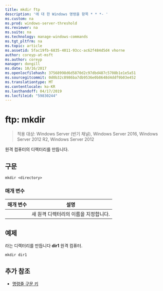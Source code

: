 ```yaml
---
title: mkdir ftp
description: '에 대 한 Windows 명령을 항목 * * *- '
ms.custom: na
ms.prod: windows-server-threshold
ms.reviewer: na
ms.suite: na
ms.technology: manage-windows-commands
ms.tgt_pltfrm: na
ms.topic: article
ms.assetid: 5fac19fb-6835-4011-93cc-ac62f484d5d4 vhorne
author: coreyp-at-msft
ms.author: coreyp
manager: dongill
ms.date: 10/16/2017
ms.openlocfilehash: 37568998d6d5870d2c97dbd487c5708b1e1e5a51
ms.sourcegitcommit: 0d0b32c8986ba7db9536e0b8648d4ddf9b03e452
ms.translationtype: MT
ms.contentlocale: ko-KR
ms.lasthandoff: 04/17/2019
ms.locfileid: "59830244"
---
```

# <a name="ftp-mkdir"></a>ftp: mkdir

>적용 대상: Windows Server (반기 채널), Windows Server 2016, Windows Server 2012 R2, Windows Server 2012

원격 컴퓨터의 디렉터리를 만듭니다.   
## <a name="syntax"></a>구문  
```  
mkdir <directory>  
```  
### <a name="parameters"></a>매개 변수  
|매개 변수|설명|  
|-------|--------|  
|<directory>|새 원격 디렉터리의 이름을 지정합니다.|  
## <a name="BKMK_Examples"></a>예제  
라는 디렉터리를 만듭니다 **dir1** 원격 컴퓨터.  
```  
mkdir dir1  
```  
## <a name="additional-references"></a>추가 참조  
-   [명령줄 구문 키](command-line-syntax-key.md)  
